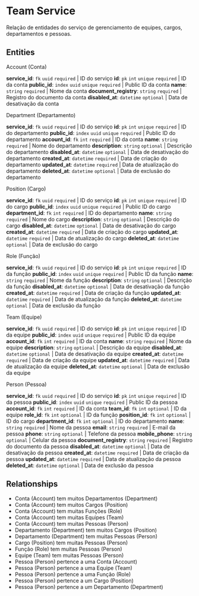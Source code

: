 # Team Service

Relação de entidades do serviço de gerenciamento de equipes, cargos, departamentos e pessoas.

## Entities

Account (Conta)

**service_id**: `fk` `uuid` `required` | ID do serviço
**id**: `pk` `int` `unique` `required` | ID da conta
**public_id**: `index` `uuid` `unique` `required` | Public ID da conta
**name**: `string` `required` | Nome da conta
**document_registry**: `string` `required` | Registro do documento da conta
**disabled_at**: `datetime` `optional` | Data de desativação da conta

Department (Departamento)

**service_id**: `fk` `uuid` `required` | ID do serviço
**id**: `pk` `int` `unique` `required` | ID do departamento
**public_id**: `index` `uuid` `unique` `required` | Public ID do departamento
**account_id**: `fk` `int` `required` | ID da conta
**name**: `string` `required` | Nome do departamento
**description**: `string` `optional` | Descrição do departamento
**disabled_at**: `datetime` `optional` | Data de desativação do departamento
**created_at**: `datetime` `required` | Data de criação do departamento
**updated_at**: `datetime` `required` | Data de atualização do departamento
**deleted_at**: `datetime` `optional` | Data de exclusão do departamento

Position (Cargo)

**service_id**: `fk` `uuid` `required` | ID do serviço
**id**: `pk` `int` `unique` `required` | ID do cargo
**public_id**: `index` `uuid` `unique` `required` | Public ID do cargo
**department_id**: `fk` `int` `required` | ID do departamento
**name**: `string` `required` | Nome do cargo
**description**: `string` `optional` | Descrição do cargo
**disabled_at**: `datetime` `optional` | Data de desativação do cargo
**created_at**: `datetime` `required` | Data de criação do cargo
**updated_at**: `datetime` `required` | Data de atualização do cargo
**deleted_at**: `datetime` `optional` | Data de exclusão do cargo

Role (Função)

**service_id**: `fk` `uuid` `required` | ID do serviço
**id**: `pk` `int` `unique` `required` | ID da função
**public_id**: `index` `uuid` `unique` `required` | Public ID da função
**name**: `string` `required` | Nome da função
**description**: `string` `optional` | Descrição da função
**disabled_at**: `datetime` `optional` | Data de desativação da função
**created_at**: `datetime` `required` | Data de criação da função
**updated_at**: `datetime` `required` | Data de atualização da função
**deleted_at**: `datetime` `optional` | Data de exclusão da função

Team (Equipe)

**service_id**: `fk` `uuid` `required` | ID do serviço
**id**: `pk` `int` `unique` `required` | ID da equipe
**public_id**: `index` `uuid` `unique` `required` | Public ID da equipe
**account_id**: `fk` `int` `required` | ID da conta
**name**: `string` `required` | Nome da equipe
**description**: `string` `optional` | Descrição da equipe
**disabled_at**: `datetime` `optional` | Data de desativação da equipe
**created_at**: `datetime` `required` | Data de criação da equipe
**updated_at**: `datetime` `required` | Data de atualização da equipe
**deleted_at**: `datetime` `optional` | Data de exclusão da equipe

Person (Pessoa)

**service_id**: `fk` `uuid` `required` | ID do serviço
**id**: `pk` `int` `unique` `required` | ID da pessoa
**public_id**: `index` `uuid` `unique` `required` | Public ID da pessoa
**account_id**: `fk` `int` `required` | ID da conta
**team_id**: `fk` `int` `optional` | ID da equipe
**role_id**: `fk` `int` `optional` | ID da função
**position_id**: `fk` `int` `optional` | ID do cargo
**department_id**: `fk` `int` `optional` | ID do departamento
**name**: `string` `required` | Nome da pessoa
**email**: `string` `required` | E-mail da pessoa
**phone**: `string` `optional` | Telefone da pessoa
**mobile_phone**: `string` `optional` | Celular da pessoa
**document_registry**: `string` `required` | Registro do documento da pessoa
**disabled_at**: `datetime` `optional` | Data de desativação da pessoa
**created_at**: `datetime` `required` | Data de criação da pessoa
**updated_at**: `datetime` `required` | Data de atualização da pessoa
**deleted_at**: `datetime` `optional` | Data de exclusão da pessoa

## Relationships

- Conta (Account) tem muitos Departamentos (Department)
- Conta (Account) tem muitos Cargos (Position)
- Conta (Account) tem muitas Funções (Role)
- Conta (Account) tem muitas Equipes (Team)
- Conta (Account) tem muitas Pessoas (Person)
- Departamento (Department) tem muitos Cargos (Position)
- Departamento (Department) tem muitas Pessoas (Person)
- Cargo (Position) tem muitas Pessoas (Person)
- Função (Role) tem muitas Pessoas (Person)
- Equipe (Team) tem muitas Pessoas (Person)
- Pessoa (Person) pertence a uma Conta (Account)
- Pessoa (Person) pertence a uma Equipe (Team)
- Pessoa (Person) pertence a uma Função (Role)
- Pessoa (Person) pertence a um Cargo (Position)
- Pessoa (Person) pertence a um Departamento (Department)
